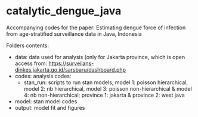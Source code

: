 # catalytic_dengue_java
Accompanying codes for the paper: Estimating dengue force of infection from age-stratified surveillance data in Java, Indonesia

Folders contents:
- data: data used for analysis (only for Jakarta province, which is open access from: https://surveilans-dinkes.jakarta.go.id/sarsbaru/dashboard.php
- codes: analysis codes:
  - stan_run: scripts to run stan models, model 1: poisson hierarchical, model 2: nb hierarchical, model 3: poisson non-hierarchical & model 4: nb non-hierarchical; province 1: jakarta & province 2: west java
- model: stan model codes
- output: model fit and figures
